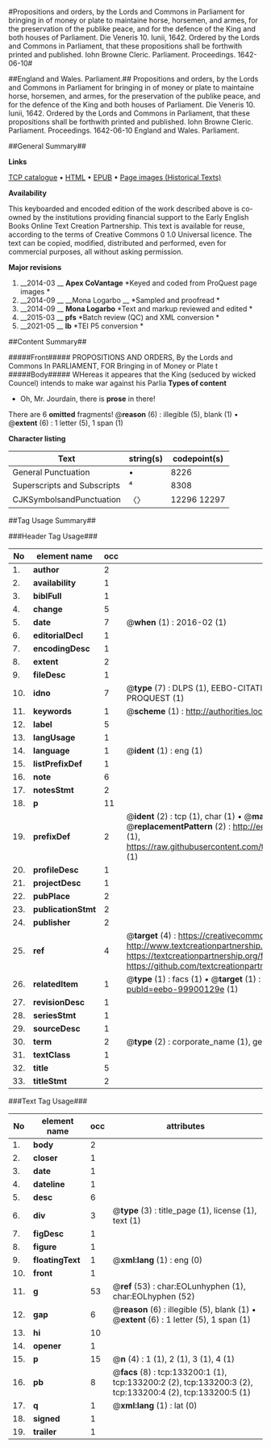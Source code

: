 #Propositions and orders, by the Lords and Commons in Parliament for bringing in of money or plate to maintaine horse, horsemen, and armes, for the preservation of the publike peace, and for the defence of the King and both houses of Parliament. Die Veneris 10. Iunii, 1642. Ordered by the Lords and Commons in Parliament, that these propositions shall be forthwith printed and published. Iohn Browne Cleric. Parliament. Proceedings. 1642-06-10#

##England and Wales. Parliament.##
Propositions and orders, by the Lords and Commons in Parliament for bringing in of money or plate to maintaine horse, horsemen, and armes, for the preservation of the publike peace, and for the defence of the King and both houses of Parliament. Die Veneris 10. Iunii, 1642. Ordered by the Lords and Commons in Parliament, that these propositions shall be forthwith printed and published. Iohn Browne Cleric. Parliament.
Proceedings. 1642-06-10
England and Wales. Parliament.

##General Summary##

**Links**

[TCP catalogue](http://www.ota.ox.ac.uk/tcp/)  • 
[HTML](http://tei.it.ox.ac.uk/tcp/Texts-HTML/free/A83/A83396.html)  • 
[EPUB](http://tei.it.ox.ac.uk/tcp/Texts-EPUB/free/A83/A83396.epub) • 
[Page images (Historical Texts)](https://historicaltexts.jisc.ac.uk/eebo-99900129e)

**Availability**

This keyboarded and encoded edition of the work described above is co-owned by the
    institutions providing financial support to the Early English Books Online Text Creation
    Partnership. This text is available for reuse, according to the terms of  Creative Commons 0 1.0 Universal
    licence. The text can be copied, modified, distributed and performed, even for commercial
    purposes, all without asking permission.

**Major revisions**

1. __2014-03 __ __Apex CoVantage__ *Keyed and coded from ProQuest page images *
1. __2014-09 __ __Mona Logarbo __ *Sampled and proofread *
1. __2014-09 __ __Mona Logarbo__ *Text and markup reviewed and edited *
1. __2015-03 __ __pfs__ *Batch review (QC) and XML conversion *
1. __2021-05 __ __lb__ *TEI P5 conversion *

##Content Summary##

#####Front#####
PROPOSITIONS AND ORDERS, By the Lords and Commons In PARLIAMENT, FOR Bringing in of Money or Plate t
#####Body#####
WHereas it appeares that the King (seduced by wicked Councel) intends to make war against his Parlia
**Types of content**

  * Oh, Mr. Jourdain, there is **prose** in there!

There are 6 **omitted** fragments! 
 @__reason__ (6) : illegible (5), blank (1)  •  @__extent__ (6) : 1 letter (5), 1 span (1)

**Character listing**


|Text|string(s)|codepoint(s)|
|---|---|---|
|General Punctuation|•|8226|
|Superscripts             and Subscripts|⁴|8308|
|CJKSymbolsandPunctuation|〈〉|12296 12297|

##Tag Usage Summary##

###Header Tag Usage###

|No|element name|occ|attributes|
|---|---|---|---|
|1.|__author__|2||
|2.|__availability__|1||
|3.|__biblFull__|1||
|4.|__change__|5||
|5.|__date__|7| @__when__ (1) : 2016-02 (1)|
|6.|__editorialDecl__|1||
|7.|__encodingDesc__|1||
|8.|__extent__|2||
|9.|__fileDesc__|1||
|10.|__idno__|7| @__type__ (7) : DLPS (1), EEBO-CITATION (1), VID (1), EEBO-PROQUEST (1), STC (2), PROQUEST (1)|
|11.|__keywords__|1| @__scheme__ (1) : http://authorities.loc.gov/ (1)|
|12.|__label__|5||
|13.|__langUsage__|1||
|14.|__language__|1| @__ident__ (1) : eng (1)|
|15.|__listPrefixDef__|1||
|16.|__note__|6||
|17.|__notesStmt__|2||
|18.|__p__|11||
|19.|__prefixDef__|2| @__ident__ (2) : tcp (1), char (1)  •  @__matchPattern__ (2) : ([0-9\-]+):([0-9IVX]+) (1), (.+) (1)  •  @__replacementPattern__ (2) : http://eebo.chadwyck.com/downloadtiff?vid=$1&page=$2 (1), https://raw.githubusercontent.com/textcreationpartnership/Texts/master/tcpchars.xml#$1 (1)|
|20.|__profileDesc__|1||
|21.|__projectDesc__|1||
|22.|__pubPlace__|2||
|23.|__publicationStmt__|2||
|24.|__publisher__|2||
|25.|__ref__|4| @__target__ (4) : https://creativecommons.org/publicdomain/zero/1.0/ (1), http://www.textcreationpartnership.org/docs/. (1), https://textcreationpartnership.org/faq/#faq05 (1), https://github.com/textcreationpartnership (1)|
|26.|__relatedItem__|1| @__type__ (1) : facs (1)  •  @__target__ (1) : https://data.historicaltexts.jisc.ac.uk/view?pubId=eebo-99900129e (1)|
|27.|__revisionDesc__|1||
|28.|__seriesStmt__|1||
|29.|__sourceDesc__|1||
|30.|__term__|2| @__type__ (2) : corporate_name (1), geographic_name (1)|
|31.|__textClass__|1||
|32.|__title__|5||
|33.|__titleStmt__|2||


###Text Tag Usage###

|No|element name|occ|attributes|
|---|---|---|---|
|1.|__body__|2||
|2.|__closer__|1||
|3.|__date__|1||
|4.|__dateline__|1||
|5.|__desc__|6||
|6.|__div__|3| @__type__ (3) : title_page (1), license (1), text (1)|
|7.|__figDesc__|1||
|8.|__figure__|1||
|9.|__floatingText__|1| @__xml:lang__ (1) : eng (0)|
|10.|__front__|1||
|11.|__g__|53| @__ref__ (53) : char:EOLunhyphen (1), char:EOLhyphen (52)|
|12.|__gap__|6| @__reason__ (6) : illegible (5), blank (1)  •  @__extent__ (6) : 1 letter (5), 1 span (1)|
|13.|__hi__|10||
|14.|__opener__|1||
|15.|__p__|15| @__n__ (4) : 1 (1), 2 (1), 3 (1), 4 (1)|
|16.|__pb__|8| @__facs__ (8) : tcp:133200:1 (1), tcp:133200:2 (2), tcp:133200:3 (2), tcp:133200:4 (2), tcp:133200:5 (1)|
|17.|__q__|1| @__xml:lang__ (1) : lat (0)|
|18.|__signed__|1||
|19.|__trailer__|1||
